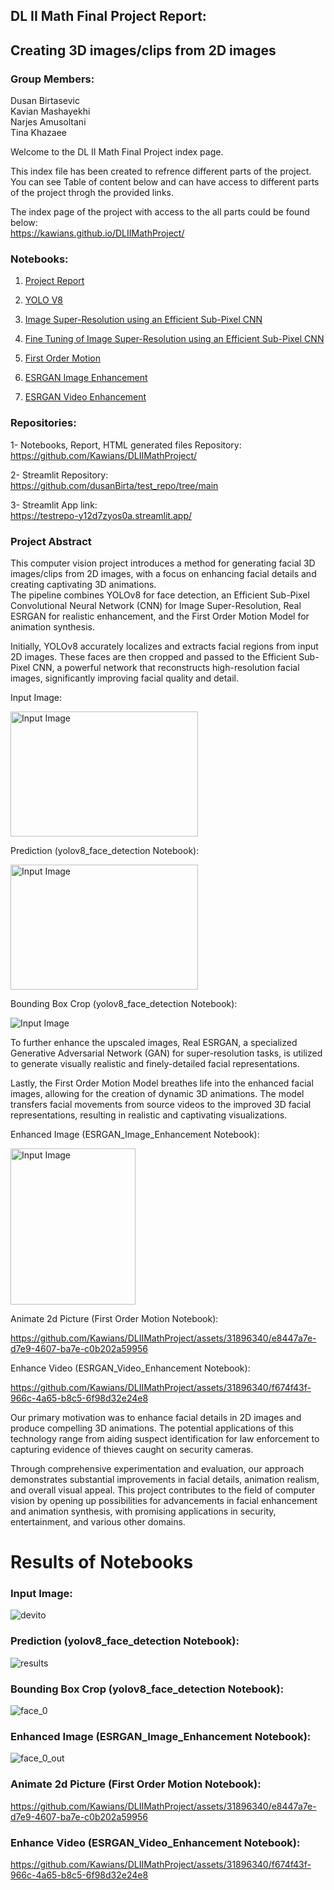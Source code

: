 ## DL II Math Final Project Report:    
   
## Creating 3D images/clips from 2D images  
  
### Group Members:
Dusan Birtasevic  
Kavian Mashayekhi  
Narjes Amusoltani  
Tina Khazaee  
  
Welcome to the DL II Math Final Project index page.  
  
This index file has been created to refrence different parts of the project. You can see Table of content below and can have access to different parts of the project throgh the provided links. 
  
The index page of the project with access to the all parts could be found below:  
https://kawians.github.io/DLIIMathProject/ 
  
  
### Notebooks:  
  
1. [Project Report ](https://kawians.github.io/DLIIMathProject/DLIIReport.html)  
  
2. [YOLO V8 ](https://kawians.github.io/DLIIMathProject/yolov8_face_detection.html)  
  
3. [Image Super-Resolution using an Efficient Sub-Pixel CNN ](https://kawians.github.io/DLIIMathProject/Image%20Enhancement.html)  
  
4. [Fine Tuning of Image Super-Resolution using an Efficient Sub-Pixel CNN ](https://kawians.github.io/DLIIMathProject/Fine_Tuning.html)  
  
5. [First Order Motion ](https://github.com/Kawians/DLIIMathProject/blob/main/Notebooks/First_Order_Motion.ipynb)  
  
6. [ESRGAN Image Enhancement ](https://kawians.github.io/DLIIMathProject/ESRGAN_Image_Enhancement.html)  
  
7. [ESRGAN Video Enhancement ](https://kawians.github.io/DLIIMathProject/ESRGAN_Video_Enhancement.html)  
  
  
### Repositories:  
  
1- Notebooks, Report, HTML generated files Repository:  
https://github.com/Kawians/DLIIMathProject/  
  
2- Streamlit Repository:  
https://github.com/dusanBirta/test_repo/tree/main
  
3- Streamlit App link:  
https://testrepo-y12d7zyos0a.streamlit.app/
  

### Project Abstract  
  
  
This computer vision project introduces a method for generating facial 3D images/clips from 2D images, with a focus on enhancing facial details and creating captivating 3D animations.  
The pipeline combines YOLOv8 for face detection, an Efficient Sub-Pixel Convolutional Neural Network (CNN) for Image Super-Resolution, Real ESRGAN for realistic enhancement, and the First Order Motion Model for animation synthesis.  
  
Initially, YOLOv8 accurately localizes and extracts facial regions from input 2D images. These faces are then cropped and passed to the Efficient Sub-Pixel CNN, a powerful network that reconstructs high-resolution facial images, significantly improving facial quality and detail.
  
Input Image:  
  
<img src="https://user-images.githubusercontent.com/31896340/258622473-274280a6-4f6a-4d37-aa9b-afdfa2a8e144.png" alt="Input Image" style="width:300px;height:200px;">

Prediction (yolov8_face_detection Notebook):  
  
<img src="https://user-images.githubusercontent.com/31896340/258622484-bd7d28d0-4e25-43c5-ab47-d21f65fab4b7.jpg" alt="Input Image" style="width:300px;height:200px;">
  
  
Bounding Box Crop (yolov8_face_detection Notebook):  
  
<img src="https://user-images.githubusercontent.com/31896340/258622506-9819d3db-04f0-4bc0-bdaf-e71d65b9d413.jpg" alt="Input Image">  
  
To further enhance the upscaled images, Real ESRGAN, a specialized Generative Adversarial Network (GAN) for super-resolution tasks, is utilized to generate visually realistic and finely-detailed facial representations.  

Lastly, the First Order Motion Model breathes life into the enhanced facial images, allowing for the creation of dynamic 3D animations. The model transfers facial movements from source videos to the improved 3D facial representations, resulting in realistic and captivating visualizations.  
  
Enhanced Image (ESRGAN_Image_Enhancement Notebook):  
  
<img src="https://user-images.githubusercontent.com/31896340/258648975-53a4a752-89c9-4df3-9fb2-cfd076ad5c2e.jpg" alt="Input Image" style="width:200px;height:250px;">
  
  
Animate 2d Picture (First Order Motion Notebook):  
  
 https://github.com/Kawians/DLIIMathProject/assets/31896340/e8447a7e-d7e9-4607-ba7e-c0b202a59956
  
Enhance Video (ESRGAN_Video_Enhancement Notebook):  
  
 https://github.com/Kawians/DLIIMathProject/assets/31896340/f674f43f-966c-4a65-b8c5-6f98d32e24e8
  
Our primary motivation was to enhance facial details in 2D images and produce compelling 3D animations. The potential applications of this technology range from aiding suspect identification for law enforcement to capturing evidence of thieves caught on security cameras.  
  
Through comprehensive experimentation and evaluation, our approach demonstrates substantial improvements in facial details, animation realism, and overall visual appeal. This project contributes to the field of computer vision by opening up possibilities for advancements in facial enhancement and animation synthesis, with promising applications in security, entertainment, and various other domains.  
  






# Results of Notebooks

### Input Image:

![devito](https://github.com/Kawians/DLIIMathProject/assets/31896340/274280a6-4f6a-4d37-aa9b-afdfa2a8e144)

### Prediction (yolov8_face_detection Notebook):

![results](https://github.com/Kawians/DLIIMathProject/assets/31896340/bd7d28d0-4e25-43c5-ab47-d21f65fab4b7)

### Bounding Box Crop (yolov8_face_detection Notebook):

![face_0](https://github.com/Kawians/DLIIMathProject/assets/31896340/9819d3db-04f0-4bc0-bdaf-e71d65b9d413)

### Enhanced Image (ESRGAN_Image_Enhancement Notebook):

![face_0_out](https://github.com/Kawians/DLIIMathProject/assets/31896340/53a4a752-89c9-4df3-9fb2-cfd076ad5c2e)

### Animate 2d Picture (First Order Motion Notebook):

https://github.com/Kawians/DLIIMathProject/assets/31896340/e8447a7e-d7e9-4607-ba7e-c0b202a59956

### Enhance Video (ESRGAN_Video_Enhancement Notebook):

https://github.com/Kawians/DLIIMathProject/assets/31896340/f674f43f-966c-4a65-b8c5-6f98d32e24e8









